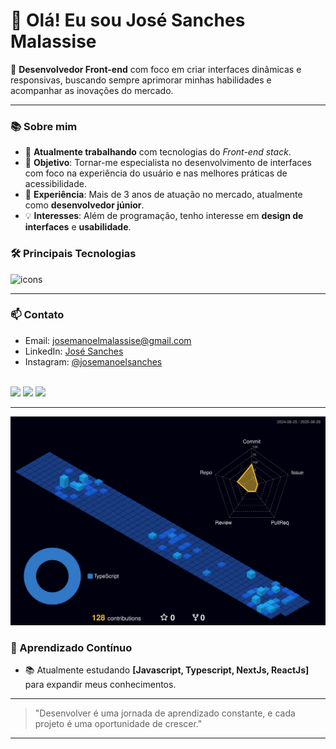 # 👋 Olá! Eu sou José Sanches Malassise

🎨 **Desenvolvedor Front-end** com foco em criar interfaces dinâmicas e responsivas, buscando sempre aprimorar minhas habilidades e acompanhar as inovações do mercado.

---

### 📚 Sobre mim
- 🌱 **Atualmente trabalhando** com tecnologias do _Front-end stack_.
- 🎯 **Objetivo**: Tornar-me especialista no desenvolvimento de interfaces com foco na experiência do usuário e nas melhores práticas de acessibilidade.
- 💼 **Experiência**: Mais de 3 anos de atuação no mercado, atualmente como **desenvolvedor júnior**.
- 💡 **Interesses**: Além de programação, tenho interesse em **design de interfaces** e **usabilidade**.

### 🛠️ Principais Tecnologias

  <img src="https://skillicons.dev/icons?i=js,ts,react,redux,vite,nextjs,vercel,git,styledcomponents,tailwind,bootstrap,jenkins&perline=15&theme=dark" alt="icons" />

---

### 📫 Contato
- Email: [josemanoelmalassise@gmail.com](mailto:josemanoelmalassise@gmail.com)
- LinkedIn: [José Sanches](https://www.linkedin.com/in/jos%C3%A9-malassise-353380227/)
- Instagram: [@josemanoelsanches](https://instagram.com/josemanoelsanches)

<div style="display: inline_block"><br>
  <a href="https://instagram.com/josemanoelsanches" target="_blank"><img src="https://img.shields.io/badge/-Instagram-%23E4405F?style=for-the-badge&logo=instagram&logoColor=white" target="_blank"></a> 
  <a href = "mailto:josemanoelmalassise@gmail.com"><img src="https://img.shields.io/badge/-Gmail-%23333?style=for-the-badge&logo=gmail&logoColor=white" target="_blank"></a>
  <a href="https://www.linkedin.com/in/jos%C3%A9-malassise-353380227/" target="_blank"><img src="https://img.shields.io/badge/-LinkedIn-%230077B5?style=for-the-badge&logo=linkedin&logoColor=white" target="_blank"></a> 
</div>

---

![](./profile-3d-contrib/profile-night-view.svg)


### 🌱 Aprendizado Contínuo
- 📚 Atualmente estudando **[Javascript, Typescript, NextJs, ReactJs]** para expandir meus conhecimentos.

---

> "Desenvolver é uma jornada de aprendizado constante, e cada projeto é uma oportunidade de crescer." 

---

